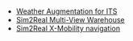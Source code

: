 #

- [Weather Augmentation for ITS](inference-its-weather-augmentation/inference.md)
- [Sim2Real Multi-View Warehouse](inference-warehouse-mv/inference.md)
- [Sim2Real X-Mobility navigation](inference-x-mobility/inference.md)
